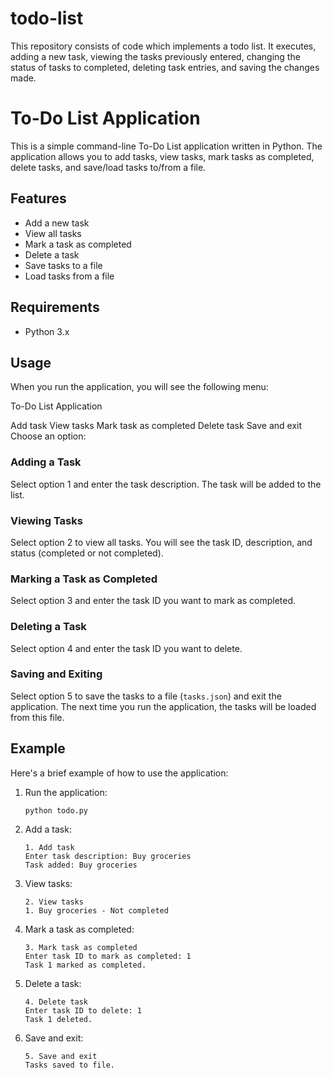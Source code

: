 # todo-list
This repository consists of code which implements a todo list. It executes, adding a new task, viewing the tasks previously entered, changing the status of tasks to completed, deleting task entries, and saving the changes made.

# To-Do List Application

This is a simple command-line To-Do List application written in Python. The application allows you to add tasks, view tasks, mark tasks as completed, delete tasks, and save/load tasks to/from a file.

## Features

- Add a new task
- View all tasks
- Mark a task as completed
- Delete a task
- Save tasks to a file
- Load tasks from a file

## Requirements

- Python 3.x

## Usage

When you run the application, you will see the following menu:

To-Do List Application

Add task
View tasks
Mark task as completed
Delete task
Save and exit
Choose an option:


### Adding a Task

Select option 1 and enter the task description. The task will be added to the list.

### Viewing Tasks

Select option 2 to view all tasks. You will see the task ID, description, and status (completed or not completed).

### Marking a Task as Completed

Select option 3 and enter the task ID you want to mark as completed.

### Deleting a Task

Select option 4 and enter the task ID you want to delete.

### Saving and Exiting

Select option 5 to save the tasks to a file (`tasks.json`) and exit the application. The next time you run the application, the tasks will be loaded from this file.

## Example

Here's a brief example of how to use the application:

1. Run the application:
    ```sh
    python todo.py
    ```

2. Add a task:
    ```
    1. Add task
    Enter task description: Buy groceries
    Task added: Buy groceries
    ```

3. View tasks:
    ```
    2. View tasks
    1. Buy groceries - Not completed
    ```

4. Mark a task as completed:
    ```
    3. Mark task as completed
    Enter task ID to mark as completed: 1
    Task 1 marked as completed.
    ```

5. Delete a task:
    ```
    4. Delete task
    Enter task ID to delete: 1
    Task 1 deleted.
    ```

6. Save and exit:
    ```
    5. Save and exit
    Tasks saved to file.
    ```


